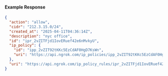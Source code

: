 <!-- Code generated for API Clients. DO NOT EDIT. -->
#### Example Response
```json
{
  "action": "allow",
  "cidr": "212.3.15.0/24",
  "created_at": "2025-04-11T04:36:14Z",
  "description": "nyc office",
  "id": "ipr_2vZITFjd1IovERuef42e6nMvkyU",
  "ip_policy": {
    "id": "ipp_2vZIT92tKKc5EzCdAF0HgD7KsWn",
    "uri": "https://api.ngrok.com/ip_policies/ipp_2vZIT92tKKc5EzCdAF0HgD7KsWn"
  },
  "uri": "https://api.ngrok.com/ip_policy_rules/ipr_2vZITFjd1IovERuef42e6nMvkyU"
}
